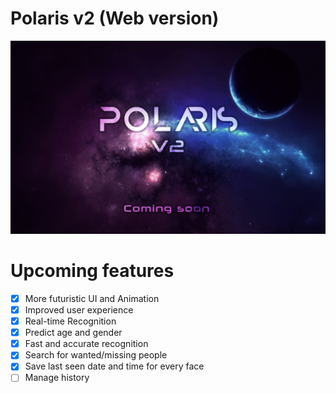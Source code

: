 # Polaris v2 (Web version)
<p align="center">
  <img  src="https://github.com/ChibaniMohamed/Polaris-2/blob/main/polaris2-2.jpg">
</p>

# Upcoming features

- [x] More futuristic UI and Animation
- [x] Improved user experience
- [x] Real-time Recognition
- [x] Predict age and gender
- [x] Fast and accurate recognition
- [x] Search for wanted/missing people
- [x] Save last seen date and time for every face
- [ ] Manage history
